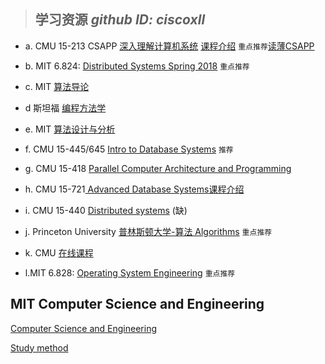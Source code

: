 > ## 学习资源 *github ID: ciscoxll*
* a. CMU 15-213  CSAPP [深入理解计算机系统](https://www.bilibili.com/video/av24540152) [课程介绍](https://www.jianshu.com/p/601101b9d4e4)  ```重点推荐```[读薄CSAPP](https://wdxtub.com/2016/04/16/thin-csapp-0/)
* b. MIT 6.824: [Distributed Systems Spring 2018](https://www.bilibili.com/video/av24223728?from=search&seid=12990262383373043404) ```重点推荐```
* c. MIT [算法导论](http://open.163.com/special/opencourse/algorithms.html)
* d 斯坦福 [编程方法学](http://open.163.com/special/programming/)
* e. MIT [算法设计与分析](https://www.bilibili.com/video/av13140897?from=search&seid=13795192803047730626)
* f. CMU 15-445/645 [Intro to Database Systems](https://www.youtube.com/watch?v=xjhQ0e9Hlds&index=1&list=PLSE8ODhjZXjYutVzTeAds8xUt1rcmyT7x) ```推荐```
* g. CMU 15-418 [Parallel Computer Architecture and Programming](https://www.youtube.com/playlist?list=PLpIxOj-HnDsO4Atvrp86c-4La9Mq3kMQZ)
* h. CMU 15-721[ Advanced Database Systems](https://www.youtube.com/watch?v=UGMLKsma_VU&list=PLSE8ODhjZXjYgTIlqf4Dy9KQpQ7kn1Tl0)[课程介绍](https://15721.courses.cs.cmu.edu/spring2018/)
* i. CMU 15-440 [Distributed systems](https://www.youtube.com/watch?v=yUtn_vUPbNg&list=PLpl804R-ZwjIUVQCX_Rypu0Cqsqg2i0eU) (缺)
* j. Princeton University [普林斯顿大学-算法 Algorithms](https://www.bilibili.com/video/av8994940?from=search&seid=11399815542132731978)  ```重点推荐```
* k. CMU [在线课程](https://scs.hosted.panopto.com/Panopto/Pages/Sessions/List.aspx)

* l.MIT 6.828: [Operating System Engineering](https://pdos.csail.mit.edu/6.828/2017/index.html) ```重点推荐```

## MIT Computer Science and Engineering
[Computer Science and Engineering](http://catalog.mit.edu/degree-charts/computer-science-engineering-course-6-3/)

[Study method](https://www.scotthyoung.com/blog/myprojects/mit-challenge-2/)
